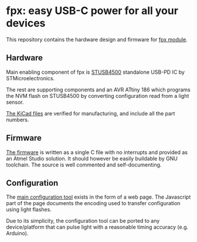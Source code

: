# fpx: easy USB-C power for all your devices

This repository contains the hardware design and firmware for [fpx
module](https://fpx.oxplot.com).

## Hardware

Main enabling component of fpx is
[STUSB4500](https://blog.oxplot.com/usb-pd-standalone-sink-controller/)
standalone USB-PD IC by STMicroelectronics.

The rest are supporting components and an AVR ATtiny 186 which programs
the NVM flash on STUSB4500 by converting configuration read from
a light sensor.

[The KiCad files](./board) are verified for manufacturing, and include
all the part numbers.

## Firmware

[The firmware](./firmware) is written as a single C file with no
interrupts and provided as an Atmel Studio solution. It should however
be easily buildable by GNU toolchain. The source is well commented and
self-documenting.

## Configuration

The [main configuration tool](https://fpx.oxplot.com/#configure) exists
in the form of a web page. The Javascript part of the page documents the
encoding used to transfer configuration using light flashes.

Due to its simplicity, the configuration tool can be ported to any
device/platform that can pulse light with a reasonable timing accuracy
(e.g. Arduino).
